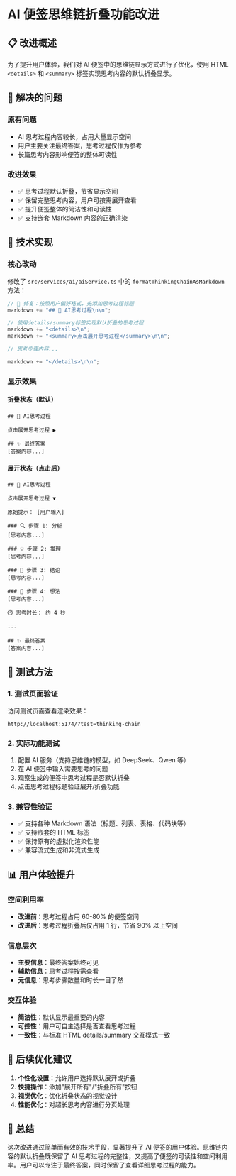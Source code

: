 # AI 便签思维链折叠功能改进

## 📋 改进概述

为了提升用户体验，我们对 AI 便签中的思维链显示方式进行了优化，使用 HTML `<details>` 和 `<summary>` 标签实现思考内容的默认折叠显示。

## 🎯 解决的问题

### 原有问题

- AI 思考过程内容较长，占用大量显示空间
- 用户主要关注最终答案，思考过程仅作为参考
- 长篇思考内容影响便签的整体可读性

### 改进效果

- ✅ 思考过程默认折叠，节省显示空间
- ✅ 保留完整思考内容，用户可按需展开查看
- ✅ 提升便签整体的简洁性和可读性
- ✅ 支持嵌套 Markdown 内容的正确渲染

## 🔧 技术实现

### 核心改动

修改了 `src/services/ai/aiService.ts` 中的 `formatThinkingChainAsMarkdown` 方法：

```typescript
// 🔧 修复：按照用户偏好格式，先添加思考过程标题
markdown += "## 🤔 AI思考过程\n\n";

// 使用details/summary标签实现默认折叠的思考过程
markdown += "<details>\n";
markdown += "<summary>点击展开思考过程</summary>\n\n";

// 思考步骤内容...

markdown += "</details>\n\n";
```

### 显示效果

#### 折叠状态（默认）

```
## 🤔 AI思考过程

点击展开思考过程 ▶️

## ✨ 最终答案
[答案内容...]
```

#### 展开状态（点击后）

```
## 🤔 AI思考过程

点击展开思考过程 ▼

原始提示： [用户输入]

### 🔍 步骤 1: 分析
[思考内容...]

### 💡 步骤 2: 推理
[思考内容...]

### 🎯 步骤 3: 结论
[思考内容...]

### 💭 步骤 4: 想法
[思考内容...]

⏱️ 思考时长： 约 4 秒

---

## ✨ 最终答案
[答案内容...]
```

## 🧪 测试方法

### 1. 测试页面验证

访问测试页面查看渲染效果：

```
http://localhost:5174/?test=thinking-chain
```

### 2. 实际功能测试

1. 配置 AI 服务（支持思维链的模型，如 DeepSeek、Qwen 等）
2. 在 AI 便签中输入需要思考的问题
3. 观察生成的便签中思考过程是否默认折叠
4. 点击思考过程标题验证展开/折叠功能

### 3. 兼容性验证

- ✅ 支持各种 Markdown 语法（标题、列表、表格、代码块等）
- ✅ 支持嵌套的 HTML 标签
- ✅ 保持原有的虚拟化渲染性能
- ✅ 兼容流式生成和非流式生成

## 📊 用户体验提升

### 空间利用率

- **改进前**：思考过程占用 60-80% 的便签空间
- **改进后**：思考过程折叠后仅占用 1 行，节省 90% 以上空间

### 信息层次

- **主要信息**：最终答案始终可见
- **辅助信息**：思考过程按需查看
- **元信息**：思考步骤数量和时长一目了然

### 交互体验

- **简洁性**：默认显示最重要的内容
- **可控性**：用户可自主选择是否查看思考过程
- **一致性**：与标准 HTML details/summary 交互模式一致

## 🔄 后续优化建议

1. **个性化设置**：允许用户选择默认展开或折叠
2. **快捷操作**：添加"展开所有"/"折叠所有"按钮
3. **视觉优化**：优化折叠状态的视觉设计
4. **性能优化**：对超长思考内容进行分页处理

## 📝 总结

这次改进通过简单而有效的技术手段，显著提升了 AI 便签的用户体验。思维链内容的默认折叠既保留了 AI 思考过程的完整性，又提高了便签的可读性和空间利用率。用户可以专注于最终答案，同时保留了查看详细思考过程的能力。

